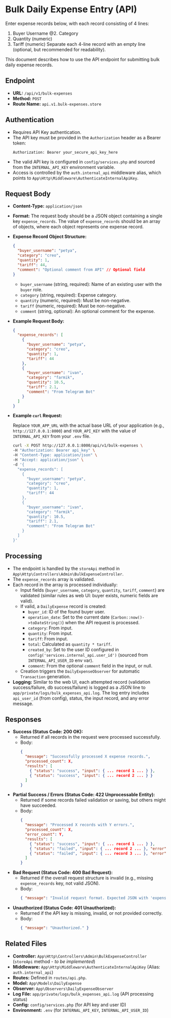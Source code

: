 # Bulk Daily Expense Entry (API)

Enter expense records below, with each record consisting of 4 lines:
1. Buyer Username
@2. Category
3. Quantity (numeric)
4. Tariff (numeric)
Separate each 4-line record with an empty line (optional, but recommended for readability).

This document describes how to use the API endpoint for submitting bulk daily expense records.

## Endpoint

*   **URL:** `/api/v1/bulk-expenses`
*   **Method:** `POST`
*   **Route Name:** `api.v1.bulk-expenses.store`

## Authentication

*   Requires API Key authentication.
*   The API key must be provided in the `Authorization` header as a Bearer token:
    ```
    Authorization: Bearer your_secure_api_key_here
    ```
*   The valid API key is configured in `config/services.php` and sourced from the `INTERNAL_API_KEY` environment variable.
*   Access is controlled by the `auth.internal_api` middleware alias, which points to `App\Http\Middleware\AuthenticateInternalApiKey`.

## Request Body

*   **Content-Type:** `application/json`
*   **Format:** The request body should be a JSON object containing a single key `expense_records`. The value of `expense_records` should be an array of objects, where each object represents one expense record.

*   **Expense Record Object Structure:**
    ```json
    {
      "buyer_username": "petya",
      "category": "creo",
      "quantity": 1,
      "tariff": 44,
      "comment": "Optional comment from API" // Optional field
    }
    ```
    *   `buyer_username` (string, required): Name of an existing user with the `buyer` role.
    *   `category` (string, required): Expense category.
    *   `quantity` (numeric, required): Must be non-negative.
    *   `tariff` (numeric, required): Must be non-negative.
    *   `comment` (string, optional): An optional comment for the expense.

*   **Example Request Body:**
    ```json
    {
      "expense_records": [
        {
          "buyer_username": "petya",
          "category": "creo",
          "quantity": 1,
          "tariff": 44
        },
        {
          "buyer_username": "ivan",
          "category": "farmik",
          "quantity": 10.5,
          "tariff": 2.1,
          "comment": "From Telegram Bot"
        }
      ]
    }
    ```

*   **Example `curl` Request:**

    Replace `YOUR_APP_URL` with the actual base URL of your application (e.g., `http://127.0.0.1:8000`) and `YOUR_API_KEY` with the value of `INTERNAL_API_KEY` from your `.env` file.

    ```bash
    curl -X POST http://127.0.0.1:8000/api/v1/bulk-expenses \
    -H "Authorization: Bearer api_key" \
    -H "Content-Type: application/json" \
    -H "Accept: application/json" \
    -d '{
      "expense_records": [
        {
          "buyer_username": "petya",
          "category": "creo",
          "quantity": 1,
          "tariff": 44
        },
        {
          "buyer_username": "ivan",
          "category": "farmik",
          "quantity": 10.5,
          "tariff": 2.1,
          "comment": "From Telegram Bot"
        }
      ]
    }'
    ```

## Processing

*   The endpoint is handled by the `storeApi` method in `App\Http\Controllers\Admin\BulkExpenseController`.
*   The `expense_records` array is validated.
*   Each record in the array is processed individually:
    *   Input fields (`buyer_username`, `category`, `quantity`, `tariff`, `comment`) are validated (similar rules as web UI: buyer exists, numeric fields are valid).
    *   If valid, a `DailyExpense` record is created:
        *   `buyer_id`: ID of the found buyer user.
        *   `operation_date`: Set to the current date (`Carbon::now()->toDateString()`) when the API request is processed.
        *   `category`: From input.
        *   `quantity`: From input.
        *   `tariff`: From input.
        *   `total`: Calculated as `quantity * tariff`.
        *   `created_by`: Set to the user ID configured in `config('services.internal_api.user_id')` (sourced from `INTERNAL_API_USER_ID` env var).
        *   `comment`: From the optional `comment` field in the input, or null.
    *   Creation triggers the `DailyExpenseObserver` for automatic `Transaction` generation.
*   **Logging:** Similar to the web UI, each attempted record (validation success/failure, db success/failure) is logged as a JSON line to `app/private/logs/bulk_expenses_api.log`. The log entry includes `api_user_id` (from config), status, the input record, and any error message.

## Responses

*   **Success (Status Code: 200 OK):**
    *   Returned if all records in the request were processed successfully.
    *   Body:
        ```json
        {
          "message": "Successfully processed X expense records.",
          "processed_count": X,
          "results": [
            { "status": "success", "input": { ... record 1 ... } },
            { "status": "success", "input": { ... record 2 ... } }
          ]
        }
        ```
*   **Partial Success / Errors (Status Code: 422 Unprocessable Entity):**
    *   Returned if some records failed validation or saving, but others might have succeeded.
    *   Body:
        ```json
        {
          "message": "Processed X records with Y errors.",
          "processed_count": X,
          "error_count": Y,
          "results": [
            { "status": "success", "input": { ... record 1 ... } },
            { "status": "failed", "input": { ... record 2 ... }, "error": "Buyer user 'xyz' not found." },
            { "status": "failed", "input": { ... record 3 ... }, "error": "Quantity must be numeric." }
          ]
        }
        ```
*   **Bad Request (Status Code: 400 Bad Request):**
    *   Returned if the overall request structure is invalid (e.g., missing `expense_records` key, not valid JSON).
    *   Body:
        ```json
        { "message": "Invalid request format. Expected JSON with 'expense_records' array." }
        ```
*   **Unauthorized (Status Code: 401 Unauthorized):**
    *   Returned if the API key is missing, invalid, or not provided correctly.
    *   Body:
        ```json
        { "message": "Unauthorized." }
        ```

## Related Files

*   **Controller:** `App\Http\Controllers\Admin\BulkExpenseController` (`storeApi` method - *to be implemented*)
*   **Middleware:** `App\Http\Middleware\AuthenticateInternalApiKey` (Alias: `auth.internal_api`)
*   **Routes:** Defined in `routes/api.php`.
*   **Model:** `App\Models\DailyExpense`
*   **Observer:** `App\Observers\DailyExpenseObserver`
*   **Log File:** `app/private/logs/bulk_expenses_api.log` (API processing status)
*   **Config:** `config/services.php` (for API key and user ID)
*   **Environment:** `.env` (for `INTERNAL_API_KEY`, `INTERNAL_API_USER_ID`) 